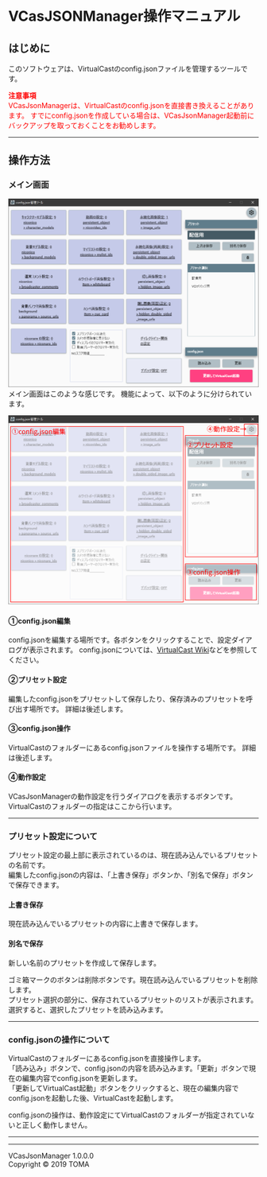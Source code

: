 # VCasJSONManager操作マニュアル
## はじめに
このソフトウェアは、VirtualCastのconfig.jsonファイルを管理するツールです。  

<span style="color:red">**注意事項**  
VCasJsonManagerは、VirtualCastのconfig.jsonを直接書き換えることがあります。
すでにconfig.jsonを作成している場合は、VCasJsonManager起動前にバックアップを取っておくことをお勧めします。</span>

***
## 操作方法

### メイン画面
![メイン画面](Image/MainWindow.png)  
メイン画面はこのような感じです。
機能によって、以下のように分けられています。

![メイン画面機能](Image/MainWindowDesc.png)

#### ①config.json編集
config.jsonを編集する場所です。各ボタンをクリックすることで、設定ダイアログが表示されます。
config.jsonについては、[VirtualCast Wiki](https://virtualcast.jp/wiki/doku.php?id=%E3%82%AB%E3%82%B9%E3%82%BF%E3%83%9E%E3%82%A4%E3%82%BA:config.json%E3%81%AE%E8%A8%AD%E5%AE%9A%E4%B8%80%E8%A6%A7)などを参照してください。

#### ②プリセット設定
編集したconfig.jsonをプリセットして保存したり、保存済みのプリセットを呼び出す場所です。
詳細は後述します。

#### ③config.json操作
VirtualCastのフォルダーにあるconfig.jsonファイルを操作する場所です。
詳細は後述します。

#### ④動作設定
VCasJsonManagerの動作設定を行うダイアログを表示するボタンです。VirtualCastのフォルダーの指定はここから行います。

***

### プリセット設定について
プリセット設定の最上部に表示されているのは、現在読み込んでいるプリセットの名前です。  
編集したconfig.jsonの内容は、「上書き保存」ボタンか、「別名で保存」ボタンで保存できます。

#### 上書き保存
現在読み込んでいるプリセットの内容に上書きで保存します。
#### 別名で保存
新しい名前のプリセットを作成して保存します。

ゴミ箱マークのボタンは削除ボタンです。現在読み込んでいるプリセットを削除します。  
プリセット選択の部分に、保存されているプリセットのリストが表示されます。選択すると、選択したプリセットを読み込みます。

***
### config.jsonの操作について
VirtualCastのフォルダーにあるconfig.jsonを直接操作します。  
「読み込み」ボタンで、config.jsonの内容を読み込みます。「更新」ボタンで現在の編集内容でconfig.jsonを更新します。  
「更新してVirtualCast起動」ボタンをクリックすると、現在の編集内容でconfig.jsonを起動した後、VirtualCastを起動します。

config.jsonの操作は、動作設定にてVirtualCastのフォルダーが指定されていないと正しく動作しません。

***
***
VCasJsonManager 1.0.0.0  
Copyright © 2019 TOMA
